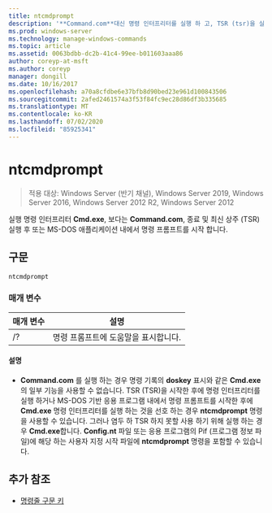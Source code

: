 ```yaml
---
title: ntcmdprompt
description: '**Command.com**대신 명령 인터프리터를 실행 하 고, TSR (tsr)을 실행 하거나, MS-DOS 응용 프로그램 내에서 명령 프롬프트를 시작한 후 명령 **Cmd.exe**인터프리터를 실행 하는 ntcmdprompt 명령에 대 한 참조 문서입니다.'
ms.prod: windows-server
ms.technology: manage-windows-commands
ms.topic: article
ms.assetid: 0063bdbb-dc2b-41c4-99ee-b011603aaa86
author: coreyp-at-msft
ms.author: coreyp
manager: dongill
ms.date: 10/16/2017
ms.openlocfilehash: a70a8cfdbe6e37bfb8d90bed23e961d100843506
ms.sourcegitcommit: 2afed2461574a3f53f84fc9ec28d86df3b335685
ms.translationtype: MT
ms.contentlocale: ko-KR
ms.lasthandoff: 07/02/2020
ms.locfileid: "85925341"
---
```

# <a name="ntcmdprompt"></a>ntcmdprompt

> 적용 대상: Windows Server (반기 채널), Windows Server 2019, Windows Server 2016, Windows Server 2012 R2, Windows Server 2012

실행 명령 인터프리터 **Cmd.exe**, 보다는 **Command.com**, 종료 및 최신 상주 (TSR) 실행 후 또는 MS-DOS 애플리케이션 내에서 명령 프롬프트를 시작 합니다.

## <a name="syntax"></a>구문

```
ntcmdprompt
```

### <a name="parameters"></a>매개 변수

| 매개 변수 | 설명 |
| --------- | ----------- |
| /? | 명령 프롬프트에 도움말을 표시합니다. |

#### <a name="remarks"></a>설명

- **Command.com** 를 실행 하는 경우 명령 기록의 **doskey** 표시와 같은 **Cmd.exe**의 일부 기능을 사용할 수 없습니다. TSR (TSR)을 시작한 후에 명령 인터프리터를 실행 하거나 MS-DOS 기반 응용 프로그램 내에서 명령 프롬프트를 시작한 후에 **Cmd.exe** 명령 인터프리터를 실행 하는 것을 선호 하는 경우 **ntcmdprompt** 명령을 사용할 수 있습니다. 그러나 염두 하 TSR 하지 못할 사용 하기 위해 실행 하는 경우 **Cmd.exe**합니다. **Config.nt** 파일 또는 응용 프로그램의 Pif (프로그램 정보 파일)에 해당 하는 사용자 지정 시작 파일에 **ntcmdprompt** 명령을 포함할 수 있습니다.

## <a name="additional-references"></a>추가 참조

- [명령줄 구문 키](command-line-syntax-key.md)
